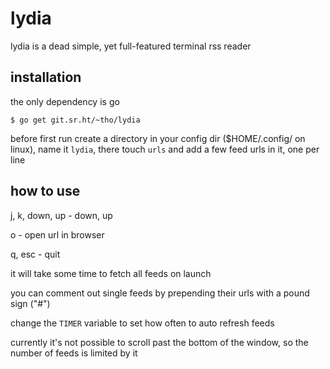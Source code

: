 # lydia

lydia is a dead simple, yet full-featured terminal rss reader

## installation

the only dependency is go

    $ go get git.sr.ht/~tho/lydia

before first run create a directory in your config dir ($HOME/.config/ on
linux), name it `lydia`, there touch `urls` and add a few feed urls in it,
one per line

## how to use
j, k, down, up - down, up

o - open url in browser

q, esc - quit



it will take some time to fetch all feeds on launch

you can comment out single feeds by prepending their urls with a pound sign ("#")

change the `TIMER` variable to set how often to auto refresh feeds

currently it's not possible to scroll past the bottom of the window, so the
number of feeds is limited by it
